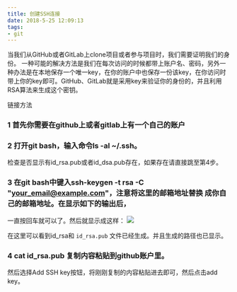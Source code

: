 ```yaml
---
title: 创建SSH连接
date: 2018-5-25 12:09:13
tags:
- git
---
```


当我们从GitHub或者GitLab上clone项目或者参与项目时，我们需要证明我们的身份。
一种可能的解决方法是我们在每次访问的时候都带上账户名、密码，另外一种办法是在本地保存一个唯一key，在你的账户中也保存一份该key，在你访问时带上你的key即可。GitHub、GitLab就是采用key来验证你的身份的，并且利用RSA算法来生成这个密钥。
 <!-- more  -->

链接方法

### 1 首先你需要在github上或者gitlab上有一个自己的账户

 ### 2 打开git bash，输入命令ls -al ~/.ssh。

  检查是否显示有id_rsa.pub或者id_dsa.pub存在，如果存在请直接跳至第4步。

 ### 3 在git bash中键入ssh-keygen -t rsa -C "your_email@example.com"，注意将这里的邮箱地址替换 成你自己的邮箱地址。在显示如下的输出后，
一直按回车就可以了。然后就显示成这样：
![](1.jpg)


在这里可以看到id_rsa和 `id_rsa.pub` 文件已经生成。并且生成的路径也已显示。

 ### 4  cat id_rsa.pub 复制内容粘贴到github账户里。

  然后选择Add SSH key按钮，将刚刚复制的内容粘贴进去即可，然后点击add key。
